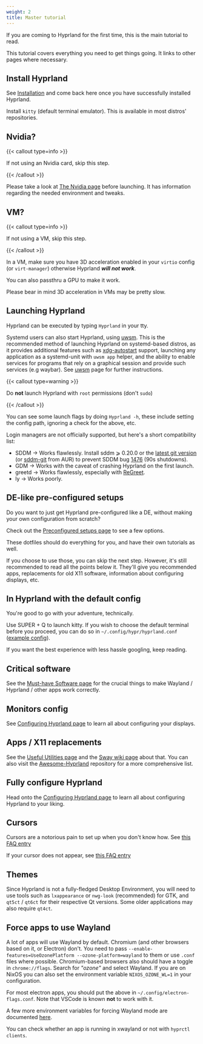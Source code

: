 ```yaml
---
weight: 2
title: Master tutorial
---
```


If you are coming to Hyprland for the first time, this is the main tutorial to
read.

This tutorial covers everything you need to get things going. It links to other
pages where necessary.

## Install Hyprland

See [Installation](../Installation) and come back here once you have
successfully installed Hyprland.

Install `kitty` (default terminal emulator). This is available in most distros'
repositories.

## Nvidia?

{{< callout type=info >}}

If not using an Nvidia card, skip this step.

{{< /callout >}}

Please take a look at [The Nvidia page](../../Nvidia) before launching. It has
information regarding the needed environment and tweaks.

## VM?

{{< callout type=info >}}

If not using a VM, skip this step.

{{< /callout >}}

In a VM, make sure you have 3D acceleration enabled in your `virtio` config (or
`virt-manager`) otherwise Hyprland _**will not work**_.

You can also passthru a GPU to make it work.

Please bear in mind 3D acceleration in VMs may be pretty slow.

## Launching Hyprland

Hyprland can be executed by typing `Hyprland` in your tty.

Systemd users can also start Hyprland, using [uwsm](https://github.com/Vladimir-csp/uwsm). This is the recommended method of launching Hyprland on systemd-based distros, as it provides additional features such as [xdg-autostart](https://www.freedesktop.org/software/systemd/man/latest/systemd-xdg-autostart-generator.html) support, launching any application as a systemd-unit with `uwsm app` helper, and the ability to enable services for programs that rely on a graphical session and provide such services (e.g waybar). See [uwsm](../../Useful-Utilities/Systemd-start) page for further instructions.


{{< callout type=warning >}}

Do **not** launch Hyprland with `root` permissions (don't `sudo`)

{{< /callout >}}

You can see some launch flags by doing `Hyprland -h`, these include setting the
config path, ignoring a check for the above, etc.

Login managers are not officially supported, but here's a short compatibility
list:

- SDDM → Works flawlessly. Install sddm ⩾ 0.20.0 or the
  [latest git version](https://github.com/sddm/sddm) (or
  [sddm-git](https://aur.archlinux.org/packages/sddm-git) from AUR) to prevent
  SDDM bug [1476](https://github.com/sddm/sddm/issues/1476) (90s shutdowns).
- GDM → Works with the caveat of crashing Hyprland on the first launch.
- greetd → Works flawlessly, especially with
  [ReGreet](https://github.com/rharish101/ReGreet).
- ly → Works poorly.

## DE-like pre-configured setups

Do you want to just get Hyprland pre-configured like a DE,
without making your own configuration from scratch?

Check out the [Preconfigured setups page](../Preconfigured-setups)
to see a few options.

These dotfiles should do everything for you, and have their own tutorials as well.

If you choose to use those, you can skip the next step. However, it's still recommended to read all the points below
it. They'll give you recommended apps, replacements for old X11 software, information about configuring displays,
etc.

## In Hyprland with the default config

You're good to go with your adventure, technically.

Use <key>SUPER</key> + <key>Q</key> to launch kitty. If you wish to choose the
default terminal before you proceed, you can do so in
`~/.config/hypr/hyprland.conf`
([example config](https://github.com/hyprwm/Hyprland/blob/main/example/hyprland.conf)).

If you want the best experience with less hassle googling, keep reading.

## Critical software

See the [Must-have Software page](../../Useful-Utilities/Must-have) for the
crucial things to make Wayland / Hyprland / other apps work correctly.

## Monitors config

See [Configuring Hyprland page](../../Configuring/Monitors) to learn all about
configuring your displays.

## Apps / X11 replacements

See the [Useful Utilities page](../../Useful-Utilities) and the
[Sway wiki page](https://github.com/swaywm/sway/wiki/Useful-add-ons-for-sway)
about that. You can also visit the
[Awesome-Hyprland](https://github.com/hyprland-community/awesome-hyprland)
repository for a more comprehensive list.

## Fully configure Hyprland

Head onto the
[Configuring Hyprland page](../../Configuring) to learn all
about configuring Hyprland to your liking.

## Cursors

Cursors are a notorious pain to set up when you don't know how. See
[this FAQ entry](../../FAQ#how-do-i-change-me-mouse-cursor)

If your cursor does not appear, see
[this FAQ entry](../../FAQ#me-cursor-no-render)

## Themes

Since Hyprland is not a fully-fledged Desktop Environment, you will need to use
tools such as `lxappearance` or `nwg-look` (recommended) for GTK, and `qt5ct` /
`qt6ct` for their respective Qt versions. Some older applications may also
require `qt4ct`.

## Force apps to use Wayland

A lot of apps will use Wayland by default. Chromium (and other browsers based on
it, or Electron) don't. You need to pass
`--enable-features=UseOzonePlatform --ozone-platform=wayland` to them or use
`.conf` files where possible. Chromium-based browsers also should have a toggle
in `chrome://flags`. Search for _"ozone"_ and select Wayland. If you are on
NixOS you can also set the environment variable `NIXOS_OZONE_WL=1` in your
configuration.

For most electron apps, you should put the above in
`~/.config/electron-flags.conf`. Note that VSCode is known **not** to work with
it.

A few more environment variables for forcing Wayland mode are documented
[here](../../Configuring/Environment-variables).

You can check whether an app is running in xwayland or not with
`hyprctl clients`.
